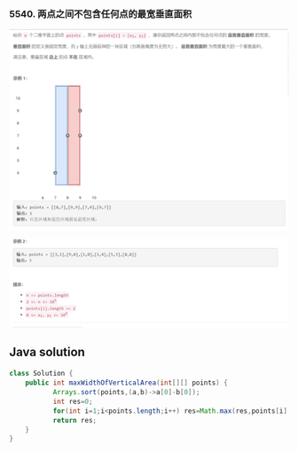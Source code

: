 ### 5540. 两点之间不包含任何点的最宽垂直面积


![ ](1.png ".")    

![ ](2.png ".")  

## Java solution

```java
class Solution {
    public int maxWidthOfVerticalArea(int[][] points) {
           Arrays.sort(points,(a,b)->a[0]-b[0]);
           int res=0;
           for(int i=1;i<points.length;i++) res=Math.max(res,points[i][0]-points[i-1][0]);
           return res;
    }
}
```